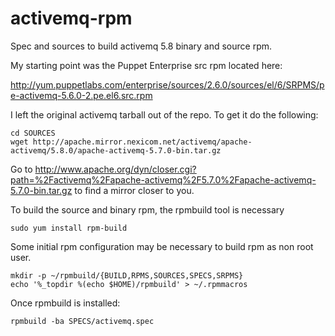 activemq-rpm
================

Spec and sources to build activemq 5.8 binary and source rpm.

My starting point was the Puppet Enterprise src rpm located here:

http://yum.puppetlabs.com/enterprise/sources/2.6.0/sources/el/6/SRPMS/pe-activemq-5.6.0-2.pe.el6.src.rpm

I left the original activemq tarball out of the repo. To get it do the following:

    cd SOURCES
    wget http://apache.mirror.nexicom.net/activemq/apache-activemq/5.8.0/apache-activemq-5.7.0-bin.tar.gz

Go to
http://www.apache.org/dyn/closer.cgi?path=%2Factivemq%2Fapache-activemq%2F5.7.0%2Fapache-activemq-5.7.0-bin.tar.gz
to find a mirror closer to you.

To build the source and binary rpm, the rpmbuild tool is necessary

    sudo yum install rpm-build

Some initial rpm configuration may be necessary to build rpm as non
root user.

    mkdir -p ~/rpmbuild/{BUILD,RPMS,SOURCES,SPECS,SRPMS}
    echo '%_topdir %(echo $HOME)/rpmbuild' > ~/.rpmmacros

Once rpmbuild is installed:

    rpmbuild -ba SPECS/activemq.spec

